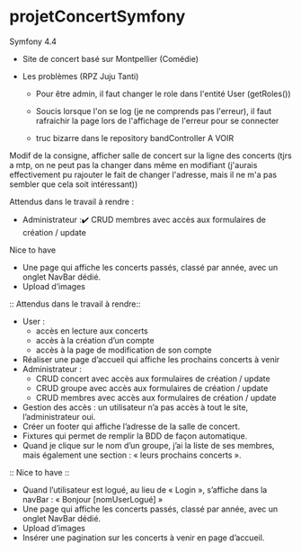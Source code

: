 # projetConcertSymfony
Symfony 4.4

- Site de concert basé sur Montpellier (Comédie)

- Les problèmes (RPZ Juju Tanti)
    - Pour être admin, il faut changer le role dans l'entité User (getRoles())

    - Soucis lorsque l'on se log (je ne comprends pas l'erreur), il faut rafraichir la page lors de l'affichage de l'erreur pour se connecter
    - truc bizarre dans le repository bandController A VOIR


Modif de la consigne, afficher salle de concert sur la ligne des concerts (tjrs a mtp, on ne peut pas la changer dans même en modifiant (j'aurais effectivement pu rajouter le fait de changer l'adresse, mais il ne m'a pas sembler que cela soit intéressant))


Attendus dans le travail à rendre  :
- Administrateur :✔️
    CRUD membres avec accès aux formulaires de création / update

Nice to have
- Une page qui affiche les concerts passés, classé par année, avec un onglet NavBar dédié.
- Upload d’images






:: Attendus dans le travail à rendre:: 
- User :
    - accès en lecture aux concerts
    - accès à la création d’un compte
    - accès à la page de modification de son compte
- Réaliser une page d’accueil qui affiche les prochains concerts à venir
- Administrateur :
    - CRUD concert avec accès aux formulaires de création / update
    - CRUD groupe avec accès aux formulaires de création / update
    - CRUD membres avec accès aux formulaires de création / update
- Gestion des accès : un utilisateur n’a pas accès à tout le site, l’administrateur oui.
- Créer un footer qui affiche l’adresse de la salle de concert.
- Fixtures qui permet de remplir la BDD de façon automatique.
- Quand je clique sur le nom d’un groupe, j’ai la liste de ses membres, mais également une section : « leurs prochains concerts ».


:: Nice to have ::
- Quand l’utilisateur est logué, au lieu de « Login », s’affiche dans la navBar : « Bonjour [nomUserLogué] »
- Une page qui affiche les concerts passés, classé par année, avec un onglet NavBar dédié.
- Upload d’images
- Insérer une pagination sur les concerts à venir en page d’accueil.